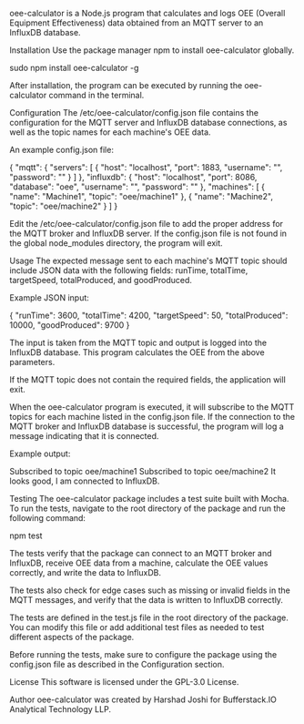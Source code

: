 oee-calculator is a Node.js program that calculates and logs OEE (Overall Equipment Effectiveness) data obtained from an MQTT server to an InfluxDB database.

Installation
Use the package manager npm to install oee-calculator globally.

sudo npm install oee-calculator -g

After installation, the program can be executed by running the oee-calculator command in the terminal.

Configuration
The /etc/oee-calculator/config.json file contains the configuration for the MQTT server and InfluxDB database connections, as well as the topic names for each machine's OEE data.

An example config.json file:

{
  "mqtt": {
    "servers": [
      {
        "host": "localhost",
        "port": 1883,
        "username": "",
        "password": ""
      }
    ]
  },
  "influxdb": {
    "host": "localhost",
    "port": 8086,
    "database": "oee",
    "username": "",
    "password": ""
    },
  "machines": [
    {
      "name": "Machine1",
      "topic": "oee/machine1"
    },
    {
      "name": "Machine2",
      "topic": "oee/machine2"
    }
  ]
}

Edit the /etc/oee-calculator/config.json file to add the proper address for the MQTT broker and InfluxDB server. If the config.json file is not found in the global node_modules directory, the program will exit.

Usage
The expected message sent to each machine's MQTT topic should include JSON data with the following fields: runTime, totalTime, targetSpeed, totalProduced, and goodProduced.

Example JSON input:

{
    "runTime": 3600,
    "totalTime": 4200,
    "targetSpeed": 50,
    "totalProduced": 10000,
    "goodProduced": 9700
}


The input is taken from the MQTT topic and output is logged into the InfluxDB database. This program calculates the OEE from the above parameters.

If the MQTT topic does not contain the required fields, the application will exit.

When the oee-calculator program is executed, it will subscribe to the MQTT topics for each machine listed in the config.json file. If the connection to the MQTT broker and InfluxDB database is successful, the program will log a message indicating that it is connected.

Example output:

Subscribed to topic oee/machine1
Subscribed to topic oee/machine2
It looks good, I am connected to InfluxDB.

Testing
The oee-calculator package includes a test suite built with Mocha. To run the tests, navigate to the root directory of the package and run the following command:

npm test


The tests verify that the package can connect to an MQTT broker and InfluxDB, receive OEE data from a machine, calculate the OEE values correctly, and write the data to InfluxDB.

The tests also check for edge cases such as missing or invalid fields in the MQTT messages, and verify that the data is written to InfluxDB correctly.

The tests are defined in the test.js file in the root directory of the package. You can modify this file or add additional test files as needed to test different aspects of the package.

Before running the tests, make sure to configure the package using the config.json file as described in the Configuration section.


License
This software is licensed under the GPL-3.0 License.

Author
oee-calculator was created by Harshad Joshi for Bufferstack.IO Analytical Technology LLP.
